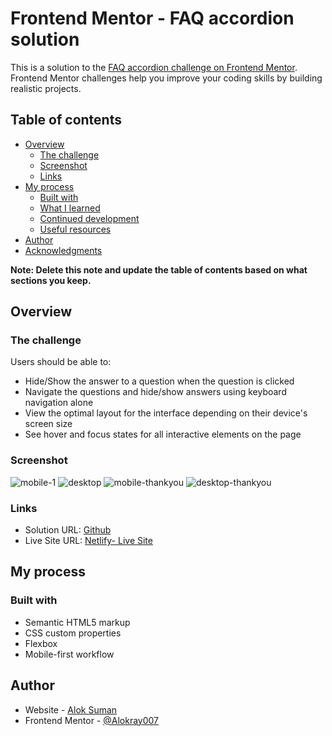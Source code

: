 # Frontend Mentor - FAQ accordion solution

This is a solution to the [FAQ accordion challenge on Frontend Mentor](https://www.frontendmentor.io/challenges/faq-accordion-wyfFdeBwBz). Frontend Mentor challenges help you improve your coding skills by building realistic projects.

## Table of contents

- [Overview](#overview)
  - [The challenge](#the-challenge)
  - [Screenshot](#screenshot)
  - [Links](#links)
- [My process](#my-process)
  - [Built with](#built-with)
  - [What I learned](#what-i-learned)
  - [Continued development](#continued-development)
  - [Useful resources](#useful-resources)
- [Author](#author)
- [Acknowledgments](#acknowledgments)

**Note: Delete this note and update the table of contents based on what sections you keep.**

## Overview

### The challenge

Users should be able to:

- Hide/Show the answer to a question when the question is clicked
- Navigate the questions and hide/show answers using keyboard navigation alone
- View the optimal layout for the interface depending on their device's screen size
- See hover and focus states for all interactive elements on the page

### Screenshot

![mobile-1](https://raw.github.com/Alokray007/Interactive-Rating-Component-FM/main/screenshots/mobile-design.png)
![desktop](https://raw.github.com/Alokray007/Interactive-Rating-Component-FM/main/screenshots/desktop-design.png)
![mobile-thankyou](https://raw.github.com/Alokray007/Interactive-Rating-Component-FM/main/screenshots/mobile-thank-you-state.png)
![desktop-thankyou](https://raw.github.com/Alokray007/Interactive-Rating-Component-FM/main/screenshots/desktop-thank-you-state.png)


### Links

- Solution URL: [Github](https://github.com/Alokray007/Interactive-Rating-Component-FM)
- Live Site URL: [Netlify- Live Site](https://iratingcomp.netlify.app/)

## My process

### Built with

- Semantic HTML5 markup
- CSS custom properties
- Flexbox
- Mobile-first workflow

## Author

- Website - [Alok Suman](https://portfolio-alok1.netlify.app/)
- Frontend Mentor - [@Alokray007](https://www.frontendmentor.io/profile/Alokray007)
